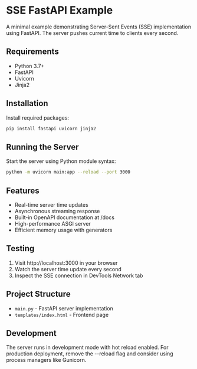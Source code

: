 # SSE FastAPI Example

A minimal example demonstrating Server-Sent Events (SSE) implementation using FastAPI. The server pushes current time to clients every second.

## Requirements

- Python 3.7+
- FastAPI
- Uvicorn
- Jinja2

## Installation

Install required packages:
```bash
pip install fastapi uvicorn jinja2
```

## Running the Server

Start the server using Python module syntax:
```bash
python -m uvicorn main:app --reload --port 3000
```

## Features

- Real-time server time updates
- Asynchronous streaming response
- Built-in OpenAPI documentation at /docs
- High-performance ASGI server
- Efficient memory usage with generators

## Testing

1. Visit http://localhost:3000 in your browser
2. Watch the server time update every second
3. Inspect the SSE connection in DevTools Network tab

## Project Structure

- `main.py` - FastAPI server implementation
- `templates/index.html` - Frontend page

## Development

The server runs in development mode with hot reload enabled. For production deployment, remove the --reload flag and consider using process managers like Gunicorn.